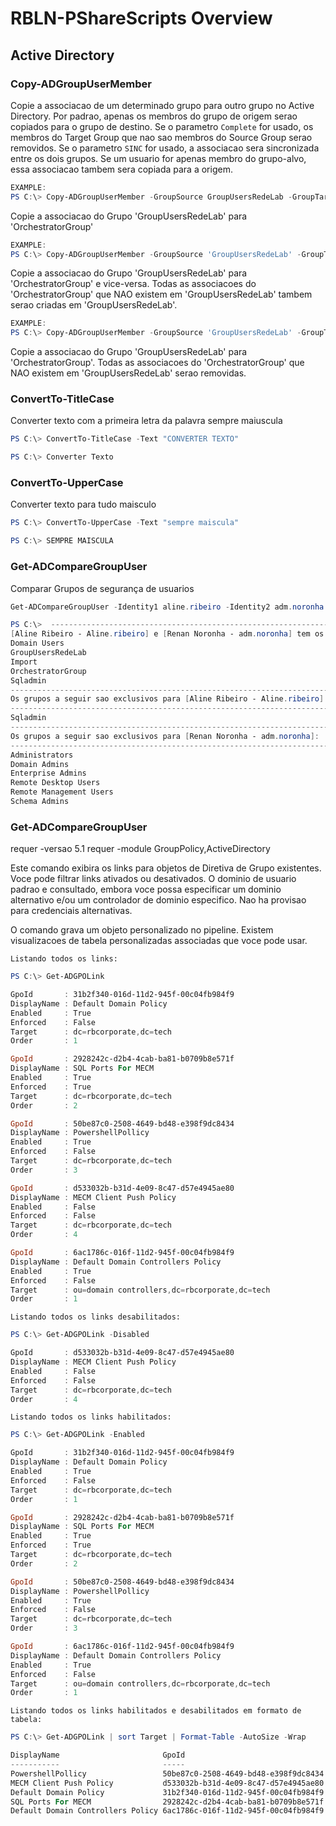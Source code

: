 # RBLN-PShareScripts Overview

## Active Directory

### Copy-ADGroupUserMember

Copie a associacao de um determinado grupo para outro grupo no Active Directory. Por padrao, apenas os membros do grupo de origem serao copiados para o
   grupo de destino. Se o parametro `Complete` for usado, os membros do Target Group que nao sao membros do Source Group serao removidos.  Se o parametro `SINC`
    for usado, a associacao sera sincronizada entre os dois grupos.  Se um usuario for apenas membro do grupo-alvo, essa associacao tambem sera copiada
    para a origem.

```powershell
EXAMPLE:
PS C:\> Copy-ADGroupUserMember -GroupSource GroupUsersRedeLab -GroupTarget OrchestratorGroup
```
Copie a associacao do Grupo 'GroupUsersRedeLab' para 'OrchestratorGroup'

```powershell
EXAMPLE:
PS C:\> Copy-ADGroupUserMember -GroupSource 'GroupUsersRedeLab' -GroupTarget 'OrchestratorGroup' -sinc
```
Copie a associacao do Grupo 'GroupUsersRedeLab' para 'OrchestratorGroup' e vice-versa.
Todas as associacoes do 'OrchestratorGroup' que NAO existem em 'GroupUsersRedeLab' tambem serao criadas em 'GroupUsersRedeLab'.

```powershell
EXAMPLE:
PS C:\> Copy-ADGroupUserMember -GroupSource 'GroupUsersRedeLab' -GroupTarget 'OrchestratorGroup' -Complete
```

Copie a associacao do Grupo 'GroupUsersRedeLab' para 'OrchestratorGroup'.
Todas as associacoes do 'OrchestratorGroup' que NAO existem em 'GroupUsersRedeLab' serao removidas.



### ConvertTo-TitleCase

Converter texto com a primeira letra da palavra sempre maiuscula

```powershell
PS C:\> ConvertTo-TitleCase -Text "CONVERTER TEXTO"

PS C:\> Converter Texto
```

### ConvertTo-UpperCase

Converter texto para tudo maisculo

```powershell
PS C:\> ConvertTo-UpperCase -Text "sempre maiscula"

PS C:\> SEMPRE MAISCULA
```



### Get-ADCompareGroupUser

Comparar Grupos de segurança de usuarios

```powershell
Get-ADCompareGroupUser -Identity1 aline.ribeiro -Identity2 adm.noronha

PS C:\>  --------------------------------------------------------------------------
[Aline Ribeiro - Aline.ribeiro] e [Renan Noronha - adm.noronha] tem os seguintes grupos em comum:--------------------------------------------------------------------------
Domain Users
GroupUsersRedeLab
Import
OrchestratorGroup
Sqladmin
--------------------------------------------------------------------------
Os grupos a seguir sao exclusivos para [Aline Ribeiro - Aline.ribeiro]:
--------------------------------------------------------------------------
Sqladmin
--------------------------------------------------------------------------
Os grupos a seguir sao exclusivos para [Renan Noronha - adm.noronha]:
--------------------------------------------------------------------------
Administrators
Domain Admins
Enterprise Admins
Remote Desktop Users
Remote Management Users
Schema Admins
```

### Get-ADCompareGroupUser

requer -versao 5.1
requer -module GroupPolicy,ActiveDirectory

Este comando exibira os links para objetos de Diretiva de Grupo existentes.
Voce pode filtrar links ativados ou desativados.
O dominio de usuario padrao e consultado, embora voce possa especificar um dominio alternativo e/ou um controlador de dominio especifico.
Nao ha provisao para credenciais alternativas.

O comando grava um objeto personalizado no pipeline. Existem visualizacoes de tabela personalizadas associadas que voce pode usar.

``Listando todos os links:``

```powershell
PS C:\> Get-ADGPOLink

GpoId       : 31b2f340-016d-11d2-945f-00c04fb984f9
DisplayName : Default Domain Policy
Enabled     : True
Enforced    : False
Target      : dc=rbcorporate,dc=tech
Order       : 1

GpoId       : 2928242c-d2b4-4cab-ba81-b0709b8e571f
DisplayName : SQL Ports For MECM
Enabled     : True
Enforced    : True
Target      : dc=rbcorporate,dc=tech
Order       : 2

GpoId       : 50be87c0-2508-4649-bd48-e398f9dc8434
DisplayName : PowershellPollicy
Enabled     : True
Enforced    : False
Target      : dc=rbcorporate,dc=tech
Order       : 3

GpoId       : d533032b-b31d-4e09-8c47-d57e4945ae80
DisplayName : MECM Client Push Policy
Enabled     : False
Enforced    : False
Target      : dc=rbcorporate,dc=tech
Order       : 4

GpoId       : 6ac1786c-016f-11d2-945f-00c04fb984f9
DisplayName : Default Domain Controllers Policy
Enabled     : True
Enforced    : False
Target      : ou=domain controllers,dc=rbcorporate,dc=tech
Order       : 1
```

``Listando todos os links desabilitados:``

```powershell
PS C:\> Get-ADGPOLink -Disabled

GpoId       : d533032b-b31d-4e09-8c47-d57e4945ae80
DisplayName : MECM Client Push Policy
Enabled     : False
Enforced    : False
Target      : dc=rbcorporate,dc=tech
Order       : 4
```

``Listando todos os links habilitados:``

```powershell
PS C:\> Get-ADGPOLink -Enabled

GpoId       : 31b2f340-016d-11d2-945f-00c04fb984f9
DisplayName : Default Domain Policy
Enabled     : True
Enforced    : False
Target      : dc=rbcorporate,dc=tech
Order       : 1

GpoId       : 2928242c-d2b4-4cab-ba81-b0709b8e571f
DisplayName : SQL Ports For MECM
Enabled     : True
Enforced    : True
Target      : dc=rbcorporate,dc=tech
Order       : 2

GpoId       : 50be87c0-2508-4649-bd48-e398f9dc8434
DisplayName : PowershellPollicy
Enabled     : True
Enforced    : False
Target      : dc=rbcorporate,dc=tech
Order       : 3

GpoId       : 6ac1786c-016f-11d2-945f-00c04fb984f9
DisplayName : Default Domain Controllers Policy
Enabled     : True
Enforced    : False
Target      : ou=domain controllers,dc=rbcorporate,dc=tech
Order       : 1
```

``Listando todos os links habilitados e desabilitados em formato de tabela:``

```powershell
PS C:\> Get-ADGPOLink | sort Target | Format-Table -AutoSize -Wrap

DisplayName                       GpoId                                Enabled Enforced Order Target                                       GpoDomainName
-----------                       -----                                ------- -------- ----- ------                                       -------------
PowershellPollicy                 50be87c0-2508-4649-bd48-e398f9dc8434    True    False     3 dc=rbcorporate,dc=tech                       rbcorporate.tech
MECM Client Push Policy           d533032b-b31d-4e09-8c47-d57e4945ae80   False    False     4 dc=rbcorporate,dc=tech                       rbcorporate.tech
Default Domain Policy             31b2f340-016d-11d2-945f-00c04fb984f9    True    False     1 dc=rbcorporate,dc=tech                       rbcorporate.tech
SQL Ports For MECM                2928242c-d2b4-4cab-ba81-b0709b8e571f    True     True     2 dc=rbcorporate,dc=tech                       rbcorporate.tech
Default Domain Controllers Policy 6ac1786c-016f-11d2-945f-00c04fb984f9    True    False     1 ou=domain controllers,dc=rbcorporate,dc=tech rbcorporate.tech

